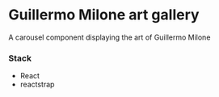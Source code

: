 # Guillermo Milone art gallery

A carousel component displaying the art of Guillermo Milone

### Stack

-   React
-   reactstrap
